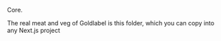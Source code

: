 Core.

The real meat and veg of Goldlabel is this folder, which you can copy into any Next.js project
